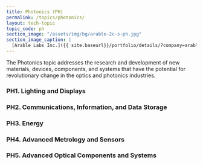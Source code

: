 ```yaml
---
title: Photonics (PH)
permalink: /topics/photonics/
layout: tech-topic
topic_code: ph
section_image: "/assets/img/bg/arable-2c-s-ph.jpg"
section_image_caption: |
  [Arable Labs Inc.]({{ site.baseurl}}/portfolio/details/?company=arable-labs-inc#arable-labs-inc)’s advanced microclimate and crop growth monitoring device, the Mark.
---
```



The Photonics topic addresses the research and development of new materials, devices, components, and systems that have the potential for revolutionary change in the optics and photonics industries. 

### PH1. Lighting and Displays 

### PH2. Communications, Information, and Data Storage 

### PH3. Energy 

### PH4. Advanced Metrology and Sensors 

### PH5. Advanced Optical Components and Systems 
